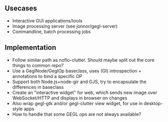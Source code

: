 
Usecases
---------
* Interactive GUI applications/tools
* Image processing server (see jonnor/gegl-server)
* Commandline, batch processing jobs

Implementation
-----------------
* Follow similar path as noflo-clutter. Should maybe split out the core things to common repo?
* Use a GeglNode/GeglOp baseclass, uses (GI) introspection + annotations to bind a specific OP
* Support both Node.js+node-gir and GJS, try to encapsulate the differences in baseclass
* Create an "interactive widget" for web, which sends new image over WebSocket/HTTP and displays in browser on changes
* Also wrap gegl-gtk and/or gegl-clutter view widget, for use in desktop-style apps
* How to handle that some GEGL ops are not always available?
